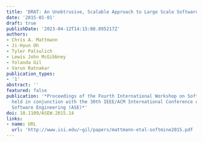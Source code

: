 ```yaml
---
title: 'DRAT: An Unobtrusive, Scalable Approach to Large Scale Software License Analysis'
date: '2015-01-01'
draft: true
publishDate: '2023-04-12T14:15:08.895217Z'
authors:
- Chris A. Mattmann
- Ji-Hyun Oh
- Tyler Palsulich
- Lewis John McGibbney
- Yolanda Gil
- Varun Ratnakar
publication_types:
- '1'
abstract: ''
featured: false
publication: '*Proceedings of the Fourth International Workshop on Software Mining,
  held in conjunction with the 30th IEEE/ACM International Conference on Automated
  Software Engineering (ASE)*'
doi: 10.1109/ASEW.2015.14
links:
- name: URL
  url: 'http://www.isi.edu/~gil/papers/mattmann-etal-softmine2015.pdf '
---
```


